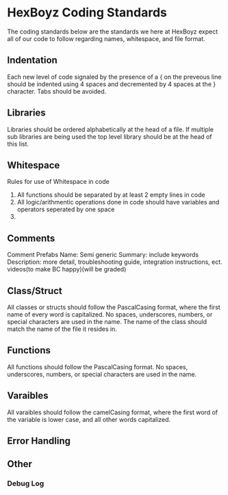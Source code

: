 # HexBoyz Coding Standards
The coding standards below are the standards we here at HexBoyz expect all of our code to follow regarding names, whitespace, and file format.
## Indentation
Each new level of code signaled by the presence of a { on the preveous line should be indented using 4 spaces and decremented by 4 spaces at the } character. Tabs should be avoided.
## Libraries
Libraries should be ordered alphabetically at the head of a file. If multiple sub libraries are being used the top level library should be at the head of this list.
## Whitespace
Rules for use of Whitespace in code
1. All functions should be separated by at least 2 empty lines in code
2. All logic/arithmentic operations done in code should have variables and operators seperated by one space
3. 
## Comments
Comment Prefabs
Name: Semi generic
Summary: include keywords
Description: more detail, troubleshooting guide, integration instructions, ect. videos(to make BC happy)(will be graded)
## Class/Struct
All classes or structs should follow the PascalCasing format, where the first name of every word is capitalized. No spaces, underscores, numbers, or special characters are used in the name. The name of the class should match the name of the file it resides in.
## Functions
All functions should follow the PascalCasing format. No spaces, underscores, numbers, or special characters are used in the name.
## Varaibles
All varaibles should follow the camelCasing format, where the first word of the variable is lower case, and all other words capitalized.
## Error Handling

## Other
### Debug Log
